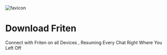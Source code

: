 ![favicon](https://github.com/FritenOfficial/Download/assets/150671886/ba5c3b4e-5e86-4f9e-904c-6737d0db9143)
# Download Friten
Connect with Friten on all Devices , Resuming Every Chat Right Where You Left Off
